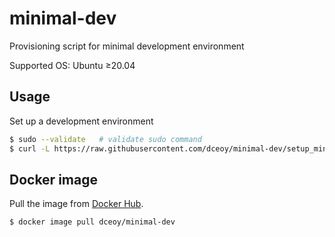 minimal-dev
===========

Provisioning script for minimal development environment

Supported OS: Ubuntu &ge;20.04

Usage
-----

Set up a development environment

```sh
$ sudo --validate   # validate sudo command
$ curl -L https://raw.githubusercontent.com/dceoy/minimal-dev/setup_minimal_dev.sh | bash
```
Docker image
-------------

Pull the image from [Docker Hub](https://hub.docker.com/r/dceoy/minimal-dev/).

```sh
$ docker image pull dceoy/minimal-dev
```
